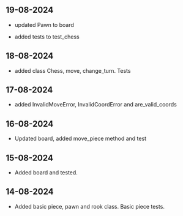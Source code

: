 ## 19-08-2024

- updated Pawn to board

- added tests to test_chess

## 18-08-2024

- added class Chess, move, change_turn. Tests

## 17-08-2024

- added InvalidMoveError, InvalidCoordError and are_valid_coords


## 16-08-2024

- Updated board, added move_piece method and test

## 15-08-2024

- Added board and tested.

## 14-08-2024

- Added basic piece, pawn and rook class. Basic piece tests.
